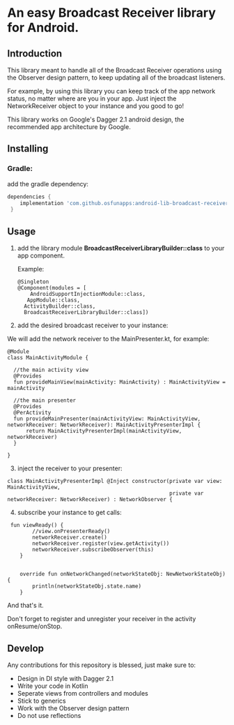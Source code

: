 # An easy Broadcast Receiver library for Android.

## Introduction

This library meant to handle all of the Broadcast Receiver operations using the Observer design pattern, to keep updating all of the broadcast listeners. 

For example, by using this library you can keep track of the app network status, no matter where are you in your app. 
Just inject the NetworkReceiver object to your instance and you good to go!

This library works on Google's Dagger 2.1 android design, the recommended app architecture by Google.

## Installing

### Gradle:

add the gradle dependency:

```groovy
dependencies {
    implementation 'com.github.osfunapps:android-lib-broadcast-receiver:v1.0.2'
 }   
```

## Usage

1) add the library module **BroadcastReceiverLibraryBuilder::class** to your app component.

    Example:
    ```
    @Singleton
    @Component(modules = [
        AndroidSupportInjectionModule::class,
       AppModule::class,
      ActivityBuilder::class,
      BroadcastReceiverLibraryBuilder::class])
    ```
    
    
2) add the desired broadcast receiver to your instance:

  We will add the network receiver to the MainPresenter.kt, for example:
  ```
  @Module
  class MainActivityModule {

    //the main activity view
    @Provides
    fun provideMainView(mainActivity: MainActivity) : MainActivityView = mainActivity

    //the main presenter
    @Provides
    @PerActivity
    fun provideMainPresenter(mainActivityView: MainActivityView, networkReceiver: NetworkReceiver): MainActivityPresenterImpl {
        return MainActivityPresenterImpl(mainActivityView, networkReceiver)
    }

}
   ```
   
   
3) inject the receiver to your presenter:

```
class MainActivityPresenterImpl @Inject constructor(private var view: MainActivityView,
                                                    private var networkReceiver: NetworkReceiver) : NetworkObserver {
```


4) subscribe your instance to get calls:
```
 fun viewReady() {
        //view.onPresenterReady()
        networkReceiver.create()
        networkReceiver.register(view.getActivity())
        networkReceiver.subscribeObserver(this)
    }


    override fun onNetworkChanged(networkStateObj: NewNetworkStateObj) {
        println(networkStateObj.state.name)
    }

 ```
And that's it. 

Don't forget to register and unregister your receiver in the activity onResume/onStop.

## Develop

Any contributions for this repository is blessed, just make sure to:
* Design in DI style with Dagger 2.1
* Write your code in Kotlin
* Seperate views from controllers and modules
* Stick to generics
* Work with the Observer design pattern
* Do not use reflections
